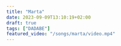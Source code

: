 ```yaml
---
title: "Marta"
date: 2023-09-09T13:10:19+02:00
draft: true
tags: ["DADABE"]
featured_video: "/songs/marta/video.mp4"
---
```

